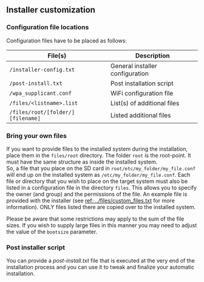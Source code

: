 ## Installer customization

### Configuration file locations

Configuration files have to be placed as follows:

| File(s) | Description |
|-----------------------------------------------------------------|---------------------------------|
| `/installer-config.txt` | General installer configuration |
| `/post-install.txt` | Post installation script |
| `/wpa_supplicant.conf` | WiFi configuration file |
| `/files/<listname>.list` | List(s) of additional files |
| `/files/root/[folder/][filename]` | Listed additional files |

### Bring your own files

If you want to provide files to the installed system during the installation, place them in the `files/root` directory. The folder `root` is the root-point. It must have the same structure as inside the installed system.  
So, a file that you place on the SD card in `root/etc/my_folder/my_file.conf` will end up on the installed system as `/etc/my_folder/my_file.conf`.
Each file or directory that you wish to place on the target system must also be listed in a configuration file in the directory `files`. This allows you to specify the owner (and group) and the permissions of the file. An example file is provided with the installer (see [ref: ../files/custom_files.txt](../files/custom_files.txt) for more information). ONLY files listed there are copied over to the installed system.

Please be aware that some restrictions may apply to the sum of the file sizes. If you wish to supply large files in this manner you may need to adjust the value of the `bootsize` parameter.

### Post installer script

You can provide a _post-install.txt_ file that is executed at the very end of the installation process and you can use it to tweak and finalize your automatic installation.

